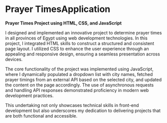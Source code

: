# Prayer TimesApplication

**Prayer Times Project using HTML, CSS, and JavaScript**

I designed and implemented an innovative project to determine prayer times in all provinces of Egypt using web development technologies. In this project, I integrated HTML skills to construct a structured and consistent page layout. I utilized CSS to enhance the user experience through an appealing and responsive design, ensuring a seamless presentation across devices.

The core functionality of the project was implemented using JavaScript, where I dynamically populated a dropdown list with city names, fetched prayer timings from an external API based on the selected city, and updated the content on the page accordingly. The use of asynchronous requests and handling API responses demonstrated proficiency in modern web development practices.

This undertaking not only showcases technical skills in front-end development but also underscores my dedication to delivering projects that are both functional and accessible.
